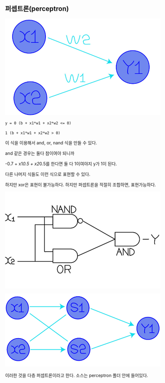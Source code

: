 ## 퍼셉트론(perceptron)

![perceptron](https://github.com/Danden1/deep_learning_study/blob/master/perceptron/1.jpg)

    y = 0 (b + x1*w1 + x2*w2 <= 0)

    1 (b + x1*w1 + x2*w2 > 0)

이 식을 이용해서 and, or, nand 식을 만들 수 있다.


and 같은 경우는 둘다 참이여야 되니까 

-0.7 + x1*0.5 + x2*0.5를 한다면 둘 다 1이여야지 y가 1이 된다.

다른 나머지 식들도 이런 식으로 표현할 수 있다.

하지만 xor은 표현이 불가능하다. 하지만 퍼셉트론을 적절히 조합하면, 표현가능하다.

![xor](https://github.com/Danden1/deep_learning_study/blob/master/perceptron/3.jpg)

![erceptron](https://github.com/Danden1/deep_learning_study/blob/master/perceptron/2.jpg)


이러한 것을 다층 퍼셉트론이라고 한다. 소스는 perceptron 폴더 안에 들어있다.
